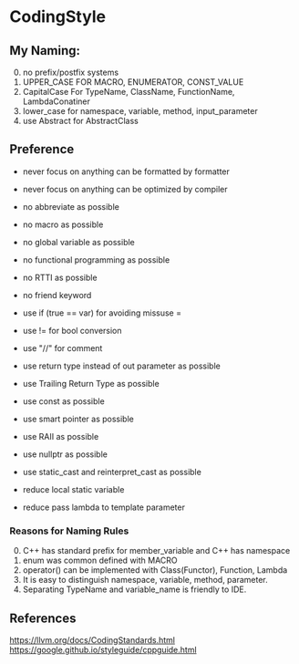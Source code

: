 # CodingStyle

## My Naming:
0. no prefix/postfix systems  
1. UPPER_CASE FOR MACRO, ENUMERATOR, CONST_VALUE  
2. CapitalCase For TypeName, ClassName, FunctionName, LambdaConatiner  
3. lower_case for namespace, variable, method, input_parameter  
4. use Abstract for AbstractClass

## Preference
  * never focus on anything can be formatted by formatter  
  * never focus on anything can be optimized by compiler  
  
  * no abbreviate as possible
  * no macro as possible  
  * no global variable as possible  
  * no functional programming as possible  
  * no RTTI as possible  
  * no friend keyword
  
  * use if (true == var) for avoiding missuse =
  * use != for bool conversion  
  * use "//" for comment  
  * use return type instead of out parameter as possible  
  * use Trailing Return Type as possible  
  * use const as possible  
  * use smart pointer as possible  
  * use RAII as possible  
  * use nullptr as possible  
  * use static_cast and reinterpret_cast as possible  

  * reduce local static variable  
  * reduce pass lambda to template parameter  

### Reasons for Naming Rules
0. C++ has standard prefix for member_variable and C++ has namespace  
1. enum was common defined with MACRO  
2. operator() can be implemented with Class(Functor), Function, Lambda  
3. It is easy to distinguish namespace, variable, method, parameter.  
4. Separating TypeName and variable_name is friendly to IDE.  

## References
https://llvm.org/docs/CodingStandards.html  
https://google.github.io/styleguide/cppguide.html  
